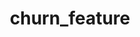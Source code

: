 ---  
schema: churn_feature  
title: churn_feature  
organization: Sample Department  
notes: Used in 5 lineage(s)  
resources:  
  - name: churn_feature 
    url: /Users/kensu/Customers/Kensu/churn_feature 
    format : parquet  
license: None  
category:
  - Education  
maintainer: User  
maintainer_email: UserMail  
---